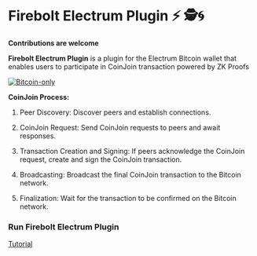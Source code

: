 # Firebolt Electrum Plugin ⚡ 🕵️🌀

**Contributions are welcome**

**Firebolt Electrum Plugin** is a plugin for the Electrum Bitcoin wallet that enables users to participate in CoinJoin transaction powered by ZK Proofs

[![Bitcoin-only](https://img.shields.io/badge/bitcoin-only-FF9900?logo=bitcoin)](https://twentyone.world)

**CoinJoin Process:**

 1. Peer Discovery: Discover peers and establish connections.
 
 2. CoinJoin Request: Send CoinJoin requests to peers and await responses.
 
 3. Transaction Creation and Signing: If peers acknowledge the CoinJoin request, create and sign the CoinJoin transaction.
    
 4. Broadcasting: Broadcast the final CoinJoin transaction to the Bitcoin network.

 5. Finalization: Wait for the transaction to be confirmed on the Bitcoin network.


### Run Firebolt Electrum Plugin

[Tutorial](https://github.com/AreaLayer/firebolt-electrum/blob/main/docs/tutorial.md)
